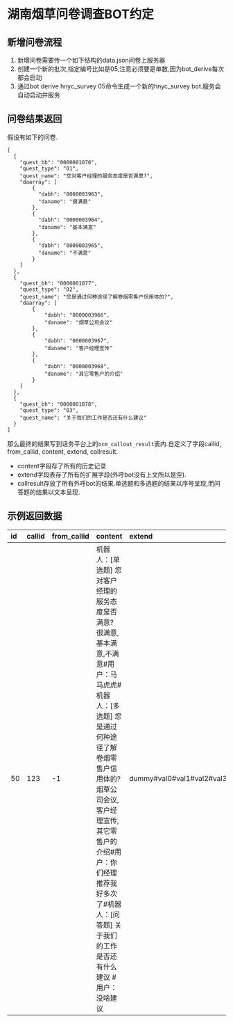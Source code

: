 # 湖南烟草问卷调查BOT约定

## 新增问卷流程
1. 新增问卷需要传一个如下结构的data.json问卷上服务器
2. 创建一个新的批次,指定编号比如是05,注意必须要是单数,因为bot_derive每次都会启动
3. 通过bot derive hnyc_survey 05命令生成一个新的hnyc_survey bot.服务会自动启动并服务

## 问卷结果返回
假设有如下的问卷.

```
[
  {
    "quest_bh": "0000001076",
    "quest_type": "01",
    "quest_name": "您对客户经理的服务态度是否满意?",
    "daarray": [
        {
          "dabh": "0000003963",
          "daname": "很满意"
        },
        {
          "dabh": "0000003964",
          "daname": "基本满意"
        },
        {
          "dabh": "0000003965",
          "daname": "不满意"
        }
    ]
  },
  {
    "quest_bh": "0000001077",
    "quest_type": "02",
    "quest_name": "您是通过何种途径了解卷烟零售户信用体的?",
    "daarray": [
        {
            "dabh": "0000003966",
            "daname": "烟草公司会议"
        },
        {
            "dabh": "0000003967",
            "daname": "客户经理宣传"
        },
        {
            "dabh": "0000003968",
            "daname": "其它零售户的介绍"
        }
    ]
  },
  {
    "quest_bh": "0000001078",
    "quest_type": "03",
    "quest_name": "关于我们的工作是否还有什么建议"
  }
]
```


那么最终的结果写到话务平台上的`ocm_callout_result`表内.自定义了字段callid, from_callid, content, extend, callresult.

* content字段存了所有的历史记录
* extend字段表存了所有的扩展字段(外呼bot没有上文所以是空).
* callresult存放了所有外呼bot的结果.单选题和多选题的结果以序号呈现,而问答题的结果以文本呈现.

## 示例返回数据
|id|callid|from_callid|content|extend|callresult|
|:--|:--|:--|:--|:--|:--|
| 50 |    123 |          -1 | 机器人：[单选题] 您对客户经理的服务态度是否满意? 很满意,基本满意,不满意#用户：马马虎虎#机器人：[多选题] 您是通过何种途径了解卷烟零售户信用体的? 烟草公司会议,客户经理宣传,其它零售户的介绍#用户：你们经理推荐我好多次了#机器人：[问答题] 关于我们的工作是否还有什么建议 #用户：没啥建议                                                                                                                                 | dummy#val0#val1#val2#val3#val4#val5#val6#val7#val8#val9 | None#0#1#没啥建议     |

